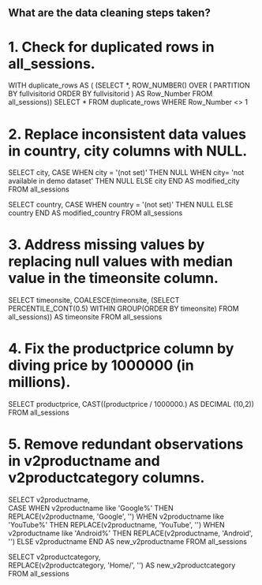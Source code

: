 ## What are the data cleaning steps taken?

# 1. Check for duplicated rows in all_sessions. 


WITH duplicate_rows AS (
		(SELECT *,
    		ROW_NUMBER() OVER ( 
        	PARTITION BY fullvisitorid 
        	ORDER BY fullvisitorid
        ) AS Row_Number
			FROM all_sessions)) 
SELECT * FROM duplicate_rows WHERE Row_Number <> 1


# 2. Replace inconsistent data values in country, city columns with NULL.  


SELECT city,
CASE
	WHEN city = '(not set)' THEN NULL
	WHEN city= 'not available in demo dataset' THEN NULL
	ELSE city
END AS modified_city
FROM all_sessions

SELECT country,
CASE
	WHEN country = '(not set)' THEN NULL
	ELSE country
END AS modified_country
FROM all_sessions


# 3. Address missing values by replacing null values with median value in the timeonsite column. 


SELECT timeonsite, 
	COALESCE(timeonsite, 
			 (SELECT PERCENTILE_CONT(0.5) WITHIN GROUP(ORDER BY timeonsite) FROM all_sessions)) AS timeonsite
FROM all_sessions


# 4. Fix the productprice column by diving price by 1000000 (in millions). 


SELECT productprice, 
	CAST((productprice / 1000000.) AS DECIMAL (10,2))	
FROM all_sessions


# 5. Remove redundant observations in v2productname and v2productcategory columns. 


SELECT v2productname,  
	CASE WHEN v2productname like 'Google%' THEN REPLACE(v2productname, 'Google', '')
		WHEN v2productname like 'YouTube%' THEN REPLACE(v2productname, 'YouTube', '')
		WHEN v2productname like 'Android%' THEN REPLACE(v2productname, 'Android', '')
		ELSE v2productname END
		AS new_v2productname
FROM all_sessions

SELECT v2productcategory,  
	REPLACE(v2productcategory, 'Home/', '') AS new_v2productcategory
FROM all_sessions

